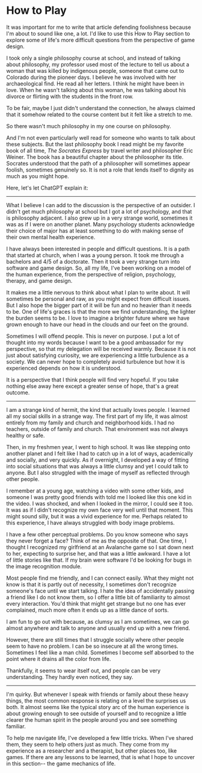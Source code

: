 # How to Play

It was important for me to write that article defending foolishness because I'm about to sound like one, a lot. I'd like to use this How to Play section to explore some of life's more difficult questions from the perspective of game design. 

I took only a single philosophy course at school, and instead of talking about philosophy, my professor used most of the lecture to tell us about a woman that was killed by indigenous people, someone that came out to Colorado during the pioneer days. I believe he was involved with her archaeological find. He read all her letters. I think he might have been in love. When he wasn't talking about this woman, he was talking about his divorce or flirting with the students in the front row. 

To be fair, maybe I just didn't understand the connection, he always claimed that it somehow related to the course content but it felt like a stretch to me.

So there wasn't much philosophy in my one course on philosophy.

And I'm not even particularly well read for someone who wants to talk about these subjects. But the last philosophy book I read might be my favorite book of all time, *The Socrates Express* by travel writer and philosopher Eric Weiner. The book has a beautiful chapter about the philosopher its title. Socrates understood that the path of a philosopher will sometimes appear foolish, sometimes genuinely so. It is not a role that lends itself to dignity as much as you might hope.

Here, let's let ChatGPT explain it:

-----

What I believe I can add to the discussion is the perspective of an outsider. I didn't get much philosophy at school but I got a lot of psychology, and that is philosophy adjacent. I also grew up in a very strange world, sometimes it was as if I were on another planet. Many psychology students acknowledge their choice of major has at least something to do with making sense of their own mental health experience.

I have always been interested in people and difficult questions. It is a path that started at church, when I was a young person. It took me through a bachelors and 4/5 of a doctorate. Then it took a very strange turn into software and game design. So, all my life, I've been working on a model of the human experience, from the perspective of religion, psychology, therapy, and game design.

It makes me a little nervous to think about what I plan to write about. It will sometimes be personal and raw, as you might expect from difficult issues. But I also hope the bigger part of it will be fun and no heavier than it needs to be. One of life's graces is that the more we find understanding, the lighter the burden seems to be. I love to imagine a brighter future where we have grown enough to have our head in the clouds and our feet on the ground.

Sometimes I will offend people. This is never on purpose. I put a lot of thought into my words because I want to be a good ambassador for my perspective, so that my delegation will be received warmly. Because it is not just about satisfying curiosity, we are experiencing a little turbulence as a society. We can never hope to completely avoid turbulence but how it is experienced depends on how it is understood.

It is a perspective that I think people will find very hopeful. If you take nothing else away here except a greater sense of hope, that's a great outcome. 

-----

I am a strange kind of hermit, the kind that actually loves people. I learned all my social skills in a strange way. The first part of my life, it was almost entirely from my family and church and neighborhood kids. I had no teachers, outside of family and church. That environment was not always healthy or safe. 

Then, in my freshmen year, I went to high school. It was like stepping onto another planet and I felt like I had to catch up in a lot of ways, academically and socially, and very quickly. As if overnight, I developed a way of fitting into social situations that was always a little clumsy and yet I could talk to anyone. But I also struggled with the image of myself as reflected through other people.

I remember at a young age, watching a video with some other kids, and someone I was pretty good friends with told me I looked like this one kid in the video. I was shocked, and when I looked in the mirror, I could see it too. It was as if I didn't recognize my own face very well until that moment. This might sound silly, but it was a vivid experience for me. Perhaps related to this experience, I have always struggled with body image problems. 

I have a few other perceptual problems. Do you know someone who says they never forget a face? Think of me as the opposite of that. One time, I thought I recognized my girlfriend at an Avalanche game so I sat down next to her, expecting to surprise her, and that was a little awkward. I have a lot of little stories like that. If my brain were software I'd be looking for bugs in the image recognition module.

Most people find me friendly, and I can connect easily. What they might not know is that it is partly out of necessity, I sometimes don't recognize someone's face until we start talking. I hate the idea of accidentally passing a friend like I do not know them, so I offer a little bit of familiarity to almost every interaction. You'd think that might get strange but no one has ever complained, much more often it ends up as a little dance of sorts.

I am fun to go out with because, as clumsy as I am sometimes, we can go almost anywhere and talk to anyone and usually end up with a new friend.

However, there are still times that I struggle socially where other people seem to have no problem. I can be so insecure at all the wrong times. Sometimes I feel like a man child. Sometimes I become self absorbed to the point where it drains all the color from life.

Thankfully, it seems to wear itself out, and people can be very understanding. They hardly even noticed, they say.

-----

I'm quirky. But whenever I speak with friends or family about these heavy things, the most common response is relating on a level the surprises us both. It almost seems like the typical story arc of the human experience is about growing enough to see outside of yourself and to recognize a little clearer the human spirit in the people around you and see something familiar.

To help me navigate life, I've developed a few little tricks. When I've shared them, they seem to help others just as much. They come from my experience as a researcher and a therapist, but other places too, like games. If there are any lessons to be learned, that is what I hope to uncover in this section-- the game mechanics of life.